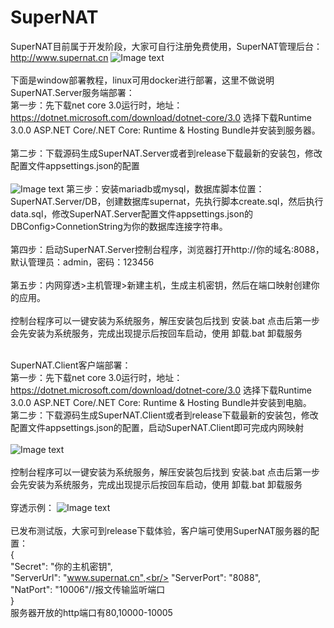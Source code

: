 # SuperNAT
SuperNAT目前属于开发阶段，大家可自行注册免费使用，SuperNAT管理后台：http://www.supernat.cn
![Image text](https://github.com/yangan666/SuperNAT/blob/master/Img/manage.png)
<br/>
<br/>
下面是window部署教程，linux可用docker进行部署，这里不做说明<br/>
SuperNAT.Server服务端部署：<br/>
第一步：先下载net core 3.0运行时，地址：https://dotnet.microsoft.com/download/dotnet-core/3.0 选择下载Runtime 3.0.0 ASP.NET Core/.NET Core: Runtime & Hosting Bundle并安装到服务器。<br/><br/>
第二步：下载源码生成SuperNAT.Server或者到release下载最新的安装包，修改配置文件appsettings.json的配置<br/><br/>
![Image text](https://github.com/yangan666/SuperNAT/blob/master/Img/server.config.png)
第三步：安装mariadb或mysql，数据库脚本位置：SuperNAT.Server/DB，创建数据库supernat，先执行脚本create.sql，然后执行data.sql，修改SuperNAT.Server配置文件appsettings.json的DBConfig>ConnetionString为你的数据库连接字符串。<br/><br/>
第四步：启动SuperNAT.Server控制台程序，浏览器打开http://你的域名:8088，默认管理员：admin，密码：123456<br/><br/>
第五步：内网穿透>主机管理>新建主机，生成主机密钥，然后在端口映射创建你的应用。<br/><br/>
控制台程序可以一键安装为系统服务，解压安装包后找到 安装.bat 点击后第一步会先安装为系统服务，完成出现提示后按回车启动，使用 卸载.bat 卸载服务<br/><br/>

SuperNAT.Client客户端部署：<br/>
第一步：先下载net core 3.0运行时，地址：https://dotnet.microsoft.com/download/dotnet-core/3.0 选择下载Runtime 3.0.0 ASP.NET Core/.NET Core: Runtime & Hosting Bundle并安装到电脑。<br/>
第二步：下载源码生成SuperNAT.Client或者到release下载最新的安装包，修改配置文件appsettings.json的配置，启动SuperNAT.Client即可完成内网映射<br/><br/>
![Image text](https://github.com/yangan666/SuperNAT/blob/master/Img/client.config.png)<br/><br/>
控制台程序可以一键安装为系统服务，解压安装包后找到 安装.bat 点击后第一步会先安装为系统服务，完成出现提示后按回车启动，使用 卸载.bat 卸载服务<br/><br/>
穿透示例：
![Image text](https://github.com/yangan666/SuperNAT/blob/master/Img/demo.png)<br/><br/>
已发布测试版，大家可到release下载体验，客户端可使用SuperNAT服务器的配置：<br/>
{<br/>
  "Secret": "你的主机密钥",<br/>
  "ServerUrl": "www.supernat.cn",<br/>
  "ServerPort": "8088",<br/>
  "NatPort": "10006"//报文传输监听端口<br/>
}<br/>
服务器开放的http端口有80,10000-10005


